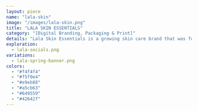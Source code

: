 ```yaml
---
layout: piece
name: "lala-skin"
image: "/images/lala-skin.png"
title: "LALA SKIN ESSENTIALS"
category: "[Digital Branding, Packaging & Print]"
details: "Lala Skin Essentials is a growing skin care brand that was founded on the principles of providing high-quality, effective, and organic skincare products suitable for all skin types. As the in-house contracted Graphic Designer, I am responsible for improving the company's marketing materials and social platforms. Scroll below to view some of the bits and pieces that I have created."
exploration:
  - lala-socials.png
variations:
  - lala-spring-banner.png
colors:
  - "#f4f4f4"
  - "#f5f0e4"
  - "#e9eb88"
  - "#a5cb63"
  - "#649559"
  - "#42642f"
---
```


